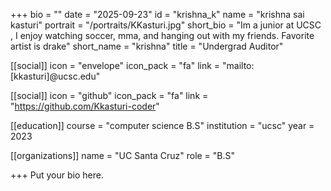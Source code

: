 +++
bio = ""
date = "2025-09-23"
id = "krishna_k"
name = "krishna sai kasturi"
portrait = "/portraits/KKasturi.jpg"
short_bio = "Im a junior at UCSC , I enjoy watching soccer, mma, and hanging out with my friends. Favorite artist is drake"
short_name = "krishna"
title = "Undergrad Auditor"

[[social]]
    icon = "envelope"
    icon_pack = "fa"
    link = "mailto:[kkasturi]@ucsc.edu"


[[social]]
    icon = "github"
    icon_pack = "fa"
    link = "https://github.com/Kkasturi-coder"

[[education]]
    course = "computer science B.S"
    institution = "ucsc"
    year = 2023
    
[[organizations]]
    name = "UC Santa Cruz"
    role = "B.S"




+++
Put your bio here.
